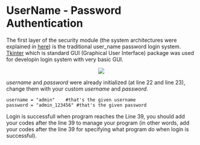 # UserName - Password Authentication

The first layer of the security module (the system architectures were explained in [here](www)) is the traditional user_name password login system. [Tkinter](https://wiki.python.org/moin/TkInter) which is standard GUI (Graphical User Interface) package was used for developin login system with very basic GUI.

<p align="center">
  <img src="https://user-images.githubusercontent.com/22610163/30500643-fc377944-9a67-11e7-81f2-09a61c25b8fd.gif">
</p>

*username* and *password* were already initialized (at line 22 and line 23), change them with your custom *username* and *password*.

    username = "admin"	  #that's the given username
    password = "admin_123456" #that's the given password

Login is successfull when program reaches the Line 39, you should add your codes after the line 39 to manage your program (in other words, add your codes after the line 39 for specifying what program do when login is successful).
